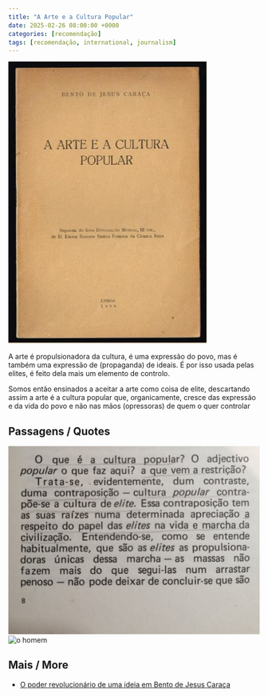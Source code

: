 ```yaml
---
title: "A Arte e a Cultura Popular"
date: 2025-02-26 08:00:00 +0000
categories: [recomendação]
tags: [recomendação, international, journalism]
---
```

![Capa](/assets/images/Arte-CulturaPop.jpg)

A arte é propulsionadora da cultura, é uma expressão do povo, mas é também uma expressão de (propaganda) de ideais. É por isso usada pelas elites, é feito dela mais um elemento de controlo.

Somos então ensinados a aceitar a arte como coisa de elite, descartando assim a arte é a cultura popular que, organicamente, cresce das expressão e da vida do povo e não nas mãos (opressoras) de quem o quer controlar

## Passagens / Quotes

![o-que-e](/assets/images/o-que-e.jpg)
![o homem](/assets/images/o-homem.jpg)

## Mais / More

- [O poder revolucionário de uma ideia em Bento de Jesus Caraça](https://manifesto74.pt/o-poder-revolucionario-de-uma-ideia-em-bento-de-jesus-caraca/)
